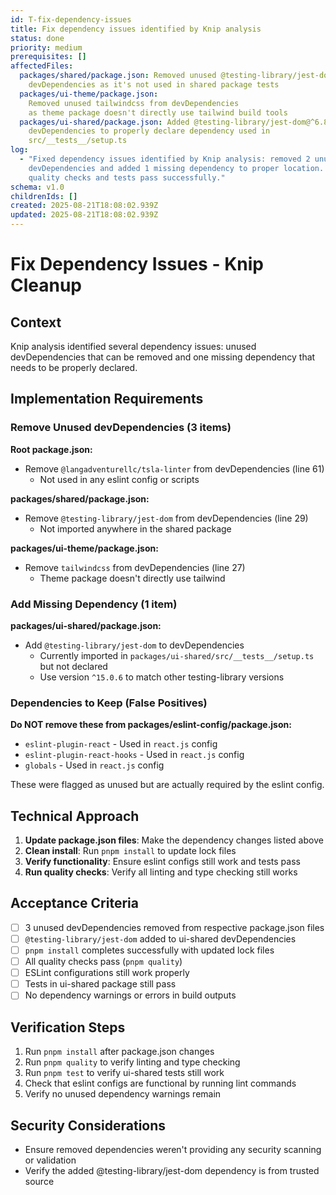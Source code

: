 ```yaml
---
id: T-fix-dependency-issues
title: Fix dependency issues identified by Knip analysis
status: done
priority: medium
prerequisites: []
affectedFiles:
  packages/shared/package.json: Removed unused @testing-library/jest-dom from
    devDependencies as it's not used in shared package tests
  packages/ui-theme/package.json:
    Removed unused tailwindcss from devDependencies
    as theme package doesn't directly use tailwind build tools
  packages/ui-shared/package.json: Added @testing-library/jest-dom@^6.8.0 to
    devDependencies to properly declare dependency used in
    src/__tests__/setup.ts
log:
  - "Fixed dependency issues identified by Knip analysis: removed 2 unused
    devDependencies and added 1 missing dependency to proper location. All
    quality checks and tests pass successfully."
schema: v1.0
childrenIds: []
created: 2025-08-21T18:08:02.939Z
updated: 2025-08-21T18:08:02.939Z
---
```


# Fix Dependency Issues - Knip Cleanup

## Context

Knip analysis identified several dependency issues: unused devDependencies that can be removed and one missing dependency that needs to be properly declared.

## Implementation Requirements

### Remove Unused devDependencies (3 items)

**Root package.json:**

- Remove `@langadventurellc/tsla-linter` from devDependencies (line 61)
  - Not used in any eslint config or scripts

**packages/shared/package.json:**

- Remove `@testing-library/jest-dom` from devDependencies (line 29)
  - Not imported anywhere in the shared package

**packages/ui-theme/package.json:**

- Remove `tailwindcss` from devDependencies (line 27)
  - Theme package doesn't directly use tailwind

### Add Missing Dependency (1 item)

**packages/ui-shared/package.json:**

- Add `@testing-library/jest-dom` to devDependencies
  - Currently imported in `packages/ui-shared/src/__tests__/setup.ts` but not declared
  - Use version `^15.0.6` to match other testing-library versions

### Dependencies to Keep (False Positives)

**Do NOT remove these from packages/eslint-config/package.json:**

- `eslint-plugin-react` - Used in `react.js` config
- `eslint-plugin-react-hooks` - Used in `react.js` config
- `globals` - Used in `react.js` config

These were flagged as unused but are actually required by the eslint config.

## Technical Approach

1. **Update package.json files**: Make the dependency changes listed above
2. **Clean install**: Run `pnpm install` to update lock files
3. **Verify functionality**: Ensure eslint configs still work and tests pass
4. **Run quality checks**: Verify all linting and type checking still works

## Acceptance Criteria

- [ ] 3 unused devDependencies removed from respective package.json files
- [ ] `@testing-library/jest-dom` added to ui-shared devDependencies
- [ ] `pnpm install` completes successfully with updated lock files
- [ ] All quality checks pass (`pnpm quality`)
- [ ] ESLint configurations still work properly
- [ ] Tests in ui-shared package still pass
- [ ] No dependency warnings or errors in build outputs

## Verification Steps

1. Run `pnpm install` after package.json changes
2. Run `pnpm quality` to verify linting and type checking
3. Run `pnpm test` to verify ui-shared tests still work
4. Check that eslint configs are functional by running lint commands
5. Verify no unused dependency warnings remain

## Security Considerations

- Ensure removed dependencies weren't providing any security scanning or validation
- Verify the added @testing-library/jest-dom dependency is from trusted source
